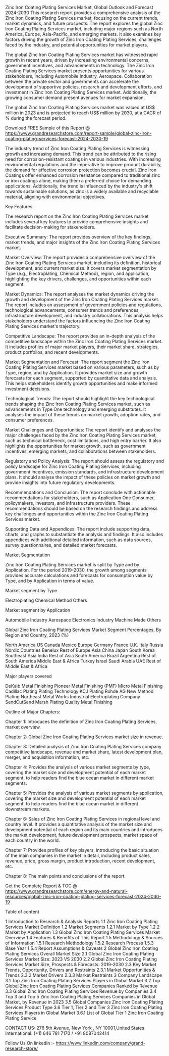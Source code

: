 Zinc Iron Coating Plating Services Market, Global Outlook and Forecast 2024-2030
This research report provides a comprehensive analysis of the Zinc Iron Coating Plating Services market, focusing on the current trends, market dynamics, and future prospects. The report explores the global Zinc Iron Coating Plating Services market, including major regions such as North America, Europe, Asia-Pacific, and emerging markets. It also examines key factors driving the growth of Zinc Iron Coating Plating Services, challenges faced by the industry, and potential opportunities for market players.

The global Zinc Iron Coating Plating Services market has witnessed rapid growth in recent years, driven by increasing environmental concerns, government incentives, and advancements in technology. The Zinc Iron Coating Plating Services market presents opportunities for various stakeholders, including Automobile Industry, Aerospace. Collaboration between the private sector and governments can accelerate the development of supportive policies, research and development efforts, and investment in Zinc Iron Coating Plating Services market. Additionally, the growing consumer demand present avenues for market expansion.

The global Zinc Iron Coating Plating Services market was valued at US$ million in 2023 and is projected to reach US$ million by 2030, at a CAGR of % during the forecast period.

Download FREE Sample of this Report @ https://www.grandresearchstore.com/report-sample/global-zinc-iron-coating-plating-services-forecast-2024-2030-19


The industry trend of Zinc Iron Coating Plating Services is witnessing growth and increasing demand. This trend can be attributed to the rising need for corrosion-resistant coatings in various industries. With increasing environmental regulations and the imperative to improve product durability, the demand for effective corrosion protection becomes crucial. Zinc Iron Coatings offer enhanced corrosion resistance compared to traditional zinc or iron coatings alone, making them a preferred choice for demanding applications. Additionally, the trend is influenced by the industry's shift towards sustainable solutions, as zinc is a widely available and recyclable material, aligning with environmental objectives.

Key Features:

The research report on the Zinc Iron Coating Plating Services market includes several key features to provide comprehensive insights and facilitate decision-making for stakeholders.

Executive Summary: The report provides overview of the key findings, market trends, and major insights of the Zinc Iron Coating Plating Services market.

Market Overview: The report provides a comprehensive overview of the Zinc Iron Coating Plating Services market, including its definition, historical development, and current market size. It covers market segmentation by Type (e.g., Electroplating, Chemical Method), region, and application, highlighting the key drivers, challenges, and opportunities within each segment.

Market Dynamics: The report analyses the market dynamics driving the growth and development of the Zinc Iron Coating Plating Services market. The report includes an assessment of government policies and regulations, technological advancements, consumer trends and preferences, infrastructure development, and industry collaborations. This analysis helps stakeholders understand the factors influencing the Zinc Iron Coating Plating Services market's trajectory.

Competitive Landscape: The report provides an in-depth analysis of the competitive landscape within the Zinc Iron Coating Plating Services market. It includes profiles of major market players, their market share, strategies, product portfolios, and recent developments.

Market Segmentation and Forecast: The report segment the Zinc Iron Coating Plating Services market based on various parameters, such as by Type, region, and by Application. It provides market size and growth forecasts for each segment, supported by quantitative data and analysis. This helps stakeholders identify growth opportunities and make informed investment decisions.

Technological Trends: The report should highlight the key technological trends shaping the Zinc Iron Coating Plating Services market, such as advancements in Type One technology and emerging substitutes. It analyses the impact of these trends on market growth, adoption rates, and consumer preferences.

Market Challenges and Opportunities: The report identify and analyses the major challenges faced by the Zinc Iron Coating Plating Services market, such as technical bottleneck, cost limitations, and high entry barrier. It also highlights the opportunities for market growth, such as government incentives, emerging markets, and collaborations between stakeholders.

Regulatory and Policy Analysis: The report should assess the regulatory and policy landscape for Zinc Iron Coating Plating Services, including government incentives, emission standards, and infrastructure development plans. It should analyse the impact of these policies on market growth and provide insights into future regulatory developments.

Recommendations and Conclusion: The report conclude with actionable recommendations for stakeholders, such as Application One Consumer, policymakers, investors, and infrastructure providers. These recommendations should be based on the research findings and address key challenges and opportunities within the Zinc Iron Coating Plating Services market.

Supporting Data and Appendices: The report include supporting data, charts, and graphs to substantiate the analysis and findings. It also includes appendices with additional detailed information, such as data sources, survey questionnaires, and detailed market forecasts.

Market Segmentation

Zinc Iron Coating Plating Services market is split by Type and by Application. For the period 2019-2030, the growth among segments provides accurate calculations and forecasts for consumption value by Type, and by Application in terms of value.



Market segment by Type



Electroplating
Chemical Method
Others


Market segment by Application



Automobile Industry
Aerospace
Electronics Industry
Machine Made
Others


Global Zinc Iron Coating Plating Services Market Segment Percentages, By Region and Country, 2023 (%)



North America
US
Canada
Mexico
Europe
Germany
France
U.K.
Italy
Russia
Nordic Countries
Benelux
Rest of Europe
Asia
China
Japan
South Korea
Southeast Asia
India
Rest of Asia
South America
Brazil
Argentina
Rest of South America
Middle East & Africa
Turkey
Israel
Saudi Arabia
UAE
Rest of Middle East & Africa


Major players covered



DeKalb Metal Finishing
Pioneer Metal Finishing (PMF)
Micro Metal Finishing
Cadillac Plating
Plating Technology
KCJ Plating
Rohde AG
New Method Plating
Northeast Metal Works
Industrial Electroplating Company
SendCutSend
Marsh Plating
Quality Metal Finishing


Outline of Major Chapters:

Chapter 1: Introduces the definition of Zinc Iron Coating Plating Services, market overview.

Chapter 2: Global Zinc Iron Coating Plating Services market size in revenue.

Chapter 3: Detailed analysis of Zinc Iron Coating Plating Services company competitive landscape, revenue and market share, latest development plan, merger, and acquisition information, etc.

Chapter 4: Provides the analysis of various market segments by type, covering the market size and development potential of each market segment, to help readers find the blue ocean market in different market segments.

Chapter 5: Provides the analysis of various market segments by application, covering the market size and development potential of each market segment, to help readers find the blue ocean market in different downstream markets.

Chapter 6: Sales of Zinc Iron Coating Plating Services in regional level and country level. It provides a quantitative analysis of the market size and development potential of each region and its main countries and introduces the market development, future development prospects, market space of each country in the world.

Chapter 7: Provides profiles of key players, introducing the basic situation of the main companies in the market in detail, including product sales, revenue, price, gross margin, product introduction, recent development, etc.

Chapter 8: The main points and conclusions of the report.

Get the Complete Report & TOC @ https://www.grandresearchstore.com/energy-and-natural-resources/global-zinc-iron-coating-plating-services-forecast-2024-2030-19

Table of content

1 Introduction to Research & Analysis Reports
1.1 Zinc Iron Coating Plating Services Market Definition
1.2 Market Segments
1.2.1 Market by Type
1.2.2 Market by Application
1.3 Global Zinc Iron Coating Plating Services Market Overview
1.4 Features & Benefits of This Report
1.5 Methodology & Sources of Information
1.5.1 Research Methodology
1.5.2 Research Process
1.5.3 Base Year
1.5.4 Report Assumptions & Caveats
2 Global Zinc Iron Coating Plating Services Overall Market Size
2.1 Global Zinc Iron Coating Plating Services Market Size: 2023 VS 2030
2.2 Global Zinc Iron Coating Plating Services Market Size, Prospects & Forecasts: 2019-2030
2.3 Key Market Trends, Opportunity, Drivers and Restraints
2.3.1 Market Opportunities & Trends
2.3.2 Market Drivers
2.3.3 Market Restraints
3 Company Landscape
3.1 Top Zinc Iron Coating Plating Services Players in Global Market
3.2 Top Global Zinc Iron Coating Plating Services Companies Ranked by Revenue
3.3 Global Zinc Iron Coating Plating Services Revenue by Companies
3.4 Top 3 and Top 5 Zinc Iron Coating Plating Services Companies in Global Market, by Revenue in 2023
3.5 Global Companies Zinc Iron Coating Plating Services Product Type
3.6 Tier 1, Tier 2 and Tier 3 Zinc Iron Coating Plating Services Players in Global Market
3.6.1 List of Global Tier 1 Zinc Iron Coating Plating Service

CONTACT US:
276 5th Avenue, New York , NY 10001,United States
International: (+1) 646 781 7170 / +91 8087042414

Follow Us On linkedin :- https://www.linkedin.com/company/grand-research-store/
 
